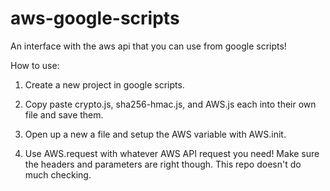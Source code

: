 # aws-google-scripts
An interface with the aws api that you can use from google scripts!

How to use:

1. Create a new project in google scripts.

2. Copy paste crypto.js, sha256-hmac.js, and AWS.js each into their own file and save them.

3. Open up a new a file and setup the AWS variable with AWS.init.

4. Use AWS.request with whatever AWS API request you need! Make sure the headers and parameters are right though. This repo doesn't do much checking.
